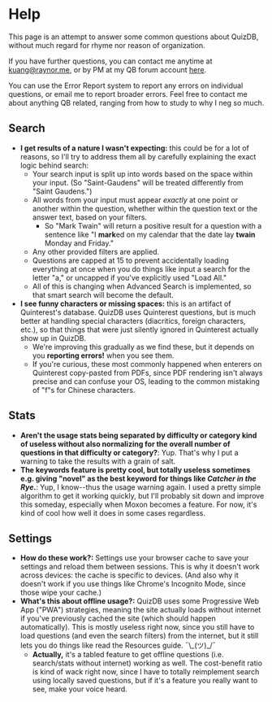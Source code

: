 # Help

This page is an attempt to answer some common questions about QuizDB, without much regard for rhyme nor reason of organization.

If you have further questions, you can contact me anytime at [kuang@raynor.me](mailto:kuang@raynor.me), or by PM at my QB forum account [here](http://hsquizbowl.org/forums/memberlist.php?mode=viewprofile&u=5867).

You can use the Error Report system to report any errors on individual questions, or email me to report broader errors. Feel free to contact me about anything QB related, ranging from how to study to why I neg so much.

## Search

- **I get results of a nature I wasn't expecting:** this could be for a lot of reasons, so I'll try to address them all by carefully explaining the exact logic behind search:
  - Your search input is split up into words based on the space within your input. (So "Saint-Gaudens" will be treated differently from "Saint Gaudens.")
  - All words from your input must appear _exactly_ at one point or another within the question, whether within the question text or the answer text, based on your filters.
    - So "Mark Twain" will return a positive result for a question with a sentence like "I **mark**ed on my calendar that the date lay **twain** Monday and Friday."
  - Any other provided filters are applied.
  - Questions are capped at 15 to prevent accidentally loading everything at once when you do things like input a search for the letter "a," or uncapped if you've explicitly used "Load All."
  - All of this is changing when Advanced Search is implemented, so that smart search will become the default.
- **I see funny characters or missing spaces:** this is an artifact of Quinterest's database. QuizDB uses Quinterest questions, but is much better at handling special characters (diacritics, foreign characters, etc.), so that things that were just silently ignored in Quinterest actually show up in QuizDB.
  - We're improving this gradually as we find these, but it depends on you **reporting errors!** when you see them.
  - If you're curious, these most commonly happened when enterers on Quinterest copy-pasted from PDFs, since PDF rendering isn't always precise and can confuse your OS, leading to the common mistaking of "f"s for Chinese characters.

## Stats

- **Aren't the usage stats being separated by difficulty or category kind of useless without also normalizing for the overall number of questions in that difficulty or category?**: Yup. That's why I put a warning to take the results with a grain of salt.
- **The keywords feature is pretty cool, but totally useless sometimes e.g. giving "novel" as the best keyword for things like _Catcher in the Rye_.**: Yup, I know--thus the usage warning again. I used a pretty simple algorithm to get it working quickly, but I'll probably sit down and improve this someday, especially when Moxon becomes a feature. For now, it's kind of cool how well it does in some cases regardless.

## Settings

- **How do these work?:** Settings use your browser cache to save your settings and reload them between sessions. This is why it doesn't work across devices: the cache is specific to devices. (And also why it doesn't work if you use things like Chrome's Incognito Mode, since those wipe your cache.)
- **What's this about offline usage?:** QuizDB uses some Progressive Web App ("PWA") strategies, meaning the site actually loads without internet if you've previously cached the site (which should happen automatically). This is mostly useless right now, since you still have to load questions (and even the search filters) from the internet, but it still lets you do things like read the Resources guide. ¯\\\_(ツ)\_/¯
  - **Actually,** it's a tabled feature to get offline questions (i.e. search/stats without internet) working as well. The cost-benefit ratio is kind of wack right now, since I have to totally reimplement search using locally saved questions, but if it's a feature you really want to see, make your voice heard.
